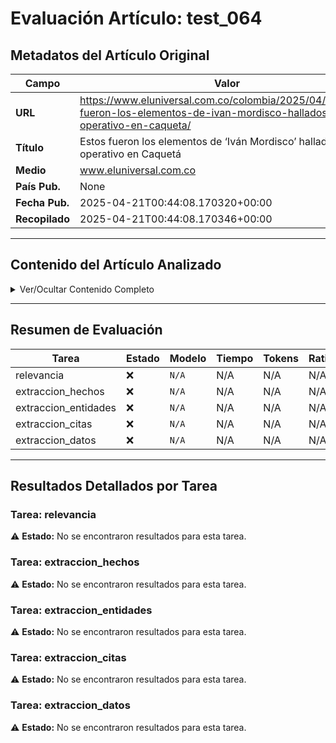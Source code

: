 # Evaluación Artículo: test_064

## Metadatos del Artículo Original

| Campo          | Valor                                      |
|----------------|--------------------------------------------|
| **URL**        | https://www.eluniversal.com.co/colombia/2025/04/14/estos-fueron-los-elementos-de-ivan-mordisco-hallados-en-operativo-en-caqueta/           |
| **Título**     | Estos fueron los elementos de ‘Iván Mordisco’ hallados en operativo en Caquetá       |
| **Medio**      | www.eluniversal.com.co         |
| **País Pub.**  | None |
| **Fecha Pub.** | 2025-04-21T00:44:08.170320+00:00 |
| **Recopilado** | 2025-04-21T00:44:08.170346+00:00 |

---

## Contenido del Artículo Analizado

<details>
<summary>Ver/Ocultar Contenido Completo</summary>

```text
Este lunes, 14 de abril, el país estalló con la noticia de que en una operación militar habría sido abatido el jefe del Estado Mayor Central (EMC) de las disidencias de las Farc, alias ‘Iván Mordisco’.
Ante los crecientes rumores, Pedro Sánchez, ministro de Defensa, confirmó que Néstor Gregorio Vera Fernández, alias ‘Iván Mordisco’, no fue abatido en las operaciones militares que se estaban llevando a cabo desde hace algunos días en ese territorio caqueteño.
“No ha sido neutralizado. No tenemos la información de que haya sido neutralizado”, aclaró Sánchez, tras conocer el rumor sobre la muerte de Sánchez, por quien el gobierno lanzó una recompensa de 4.450 millones de pesos. Lea: Iván Mordisco no ha sido abatido: Mindefensa aclara rumores
Los elementos hallados de ‘Iván Mordisco’ en la operación militar
Según información que dio a conocer Semana tras entrevista con el director de la Policía Nacional, general Carlos Triana, un grupo de agentes ya recopiló los elementos que estaban en el campamento de las disidencias y que son del uso personal de ‘Iván Mordisco’.
El alto oficial indicó que en el lugar donde se realizó el operativo se hallaron un computador portátil, unas gafas formuladas con su marco y un fusil, que sería del jefe del Estado Mayor Central de las disidencias de las Farc.
“Todo fue objeto de análisis en el marco del desarrollo de la actividad judicial. Elementos personales utilizados por estas personas”, señaló Triana.
El general Triana puso de presente las dificultades de acceso en la región: “Es una zona compleja. Afortunadamente, nuestras Fuerzas Militares en el desarrollo de toda esa operación, logran llegar al territorio”. Lea también: En enfrentamientos, Ejército dio de baja a 10 disidentes de ‘Iván Mordisco’
Ruptura al interior de las disidencias de las Farc
El general (r) Pedro Sánchez,, ministro de Defensa, en medio de una rueda de prensa reveló que es muy probable que exista una ruptura entre la comandancia de esta disidencia de las Farc.
El ministro de Defensa aprovechó la coyuntura para extenderle una invitación a los jefes e integrantes de las disidencias de las Farc para que se entreguen.
“La opción más fácil es la que tienen absolutamente todos los miembros de los grupos armados organizados y que no necesitan un proceso de paz. Que es el grupo de atención humanitaria al desmovilizado”, dijo Sánchez.
```
</details>

---

## Resumen de Evaluación

| Tarea | Estado | Modelo | Tiempo | Tokens | Ratio |
|-------|--------|--------|--------|--------|-------|
| relevancia | ❌ | `N/A` | N/A | N/A | N/A |
| extraccion_hechos | ❌ | `N/A` | N/A | N/A | N/A |
| extraccion_entidades | ❌ | `N/A` | N/A | N/A | N/A |
| extraccion_citas | ❌ | `N/A` | N/A | N/A | N/A |
| extraccion_datos | ❌ | `N/A` | N/A | N/A | N/A |

---

## Resultados Detallados por Tarea

### Tarea: relevancia

⚠️ **Estado:** No se encontraron resultados para esta tarea.


### Tarea: extraccion_hechos

⚠️ **Estado:** No se encontraron resultados para esta tarea.


### Tarea: extraccion_entidades

⚠️ **Estado:** No se encontraron resultados para esta tarea.


### Tarea: extraccion_citas

⚠️ **Estado:** No se encontraron resultados para esta tarea.


### Tarea: extraccion_datos

⚠️ **Estado:** No se encontraron resultados para esta tarea.
